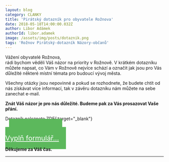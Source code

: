 ```yaml
---
layout: blog
category: CLANKY
title: 'Pirátský dotazník pro obyvatele Rožnova'
date: 2018-05-18T14:00:00.032Z
author: Libor Adámek
authorId: libor.adamek
image: /assets/img/posts/dotaznik.png
tags: 'Rožnov Pirátský-dotazník Názory-občanů'
---
```

Vážení obyvatelé Rožnova,<br>
rádi bychom věděli Váš názor na priority v Rožnově. V krátkém dotazníku můžete napsat, co Vám v Rožnově nejvíce schází a označit jak jsou pro Vás důležité některé místní témata pro budoucí vývoj města.

Všechny otázky jsou nepovinné a pokud se rozhodnete, že budete chtít od nás získávat více informací, tak v závěru dotazníku nám můžete na sebe zanechat e-mail. 

**Znát Váš názor je pro nás důležité. Budeme pak za Vás prosazovat Vaše přání.**

Dotazník naleznete [ZDE](https://goo.gl/forms/GFo0TFb5T1oOdviA3){:target="_blank"}

<div class="row">
  <div class="medium-12 large-12 columns">
    <div id="tlacitko" style="    text-align: center;">
        <a href="https://goo.gl/forms/waBqPhG05aoycUS93" target="_blank" style="width: 350px; margin-top: 10px; text-align: center; padding: 22px; font-size: 22px; background-color: #5cb85c;border-color: #5cb85c; color: white;" class="c-cta-button c-cta-button--primary">
          Máš vybráno?
          <br> Vyplň formulář...
        </a>
    </div>
  </div>
</div>

**Děkujeme za Váš čas.**

- - -


